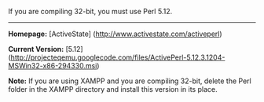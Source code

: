 If you are compiling 32-bit, you must use Perl 5.12.

***

**Homepage:** [ActiveState] (http://www.activestate.com/activeperl)

**Current Version:** [5.12] (http://projecteqemu.googlecode.com/files/ActivePerl-5.12.3.1204-MSWin32-x86-294330.msi)

**Note:** If you are using XAMPP and you are compiling 32-bit, delete the Perl folder in the XAMPP directory and install this version in its place.

